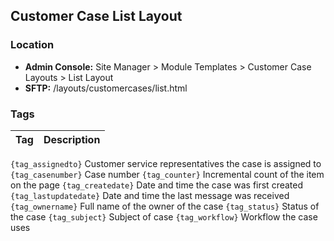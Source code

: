 ## Customer Case List Layout

### Location
* **Admin Console:** Site Manager > Module Templates > Customer Case Layouts > List Layout
* **SFTP:** /layouts/customercases/list.html

### Tags

Tag | Description
-------------- | -------------
`{tag_assignedto}`  Customer service representatives the case is assigned to
`{tag_casenumber}`	Case number
`{tag_counter}`	Incremental count of the item on the page
`{tag_createdate}`	Date and time the case was first created
`{tag_lastupdatedate}`	Date and time the last message was received
`{tag_ownername}`	Full name of the owner of the case
`{tag_status}`	Status of the case
`{tag_subject}`	Subject of case
`{tag_workflow}`	Workflow the case uses
